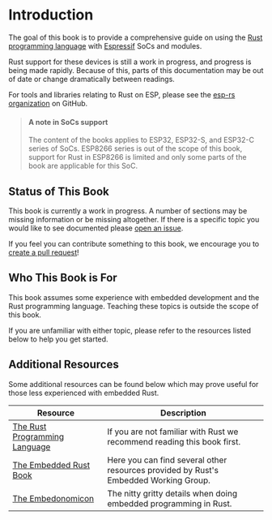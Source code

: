 # Introduction

The goal of this book is to provide a comprehensive guide on using the [Rust programming language] with [Espressif] SoCs and modules.

Rust support for these devices is still a work in progress, and progress is being made rapidly. Because of this, parts of this documentation may be out of date or change dramatically between readings.

For tools and libraries relating to Rust on ESP, please see the [esp-rs organization] on GitHub.

> #### A note in SoCs support
>
> The content of the books applies to ESP32, ESP32-S, and ESP32-C series of SoCs.
> ESP8266 series is out of the scope of this book, support for Rust in ESP8266 is limited and only some parts
> of the book are applicable for this SoC.

[rust programming language]: https://www.rust-lang.org/
[Espressif]: https://espressif.com/
[esp-rs organization]: https://github.com/esp-rs/

## Status of This Book

This book is currently a work in progress. A number of sections may be missing information or be missing altogether. If there is a specific topic you would like to see documented please [open an issue].

If you feel you can contribute something to this book, we encourage you to [create a pull request]!

[open an issue]: https://github.com/esp-rs/book/issues/new
[create a pull request]: https://github.com/esp-rs/book/pulls

## Who This Book is For

This book assumes some experience with embedded development and the Rust programming language. Teaching these topics is outside the scope of this book.

If you are unfamiliar with either topic, please refer to the resources listed below to help you get started.

## Additional Resources

Some additional resources can be found below which may prove useful for those less experienced with embedded Rust.

| Resource                        | Description                                                                          |
| ------------------------------- | ------------------------------------------------------------------------------------ |
| [The Rust Programming Language] | If you are not familiar with Rust we recommend reading this book first.              |
| [The Embedded Rust Book]        | Here you can find several other resources provided by Rust's Embedded Working Group. |
| [The Embedonomicon]             | The nitty gritty details when doing embedded programming in Rust.                    |

[the rust programming language]: https://doc.rust-lang.org/book/
[the embedded rust book]: https://docs.rust-embedded.org/book/index.html
[the embedonomicon]: https://docs.rust-embedded.org/embedonomicon/
